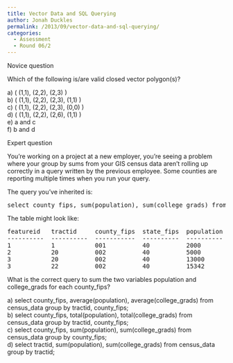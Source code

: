 ```yaml
---
title: Vector Data and SQL Querying
author: Jonah Duckles
permalink: /2013/09/vector-data-and-sql-querying/
categories:
  - Assessment
  - Round 06/2
---
```

Novice question 

Which of the following is/are valid closed vector polygon(s)?

a) ( (1,1), (2,2), (2,3) )  
b) ( (1,1), (2,2), (2,3), (1,1) )  
c) ( (1,1), (2,2), (2,3), (0,0) )  
d) ( (1,1), (2,2), (2,6), (1,1) )  
e) a and c  
f) b and d

Expert question

You&#8217;re working on a project at a new employer, you&#8217;re seeing a problem where your group by sums from your GIS census data aren&#8217;t rolling up correctly in a query written by the previous employee. Some counties are reporting multiple times when you run your query. 

The query you&#8217;ve inherited is: 

<pre>select county_fips, sum(population), sum(college_grads) from census_data group by tractid, county_fips;</pre>

The table might look like:

<pre>featureid   tractid     county_fips  state_fips  population  college_grads
----------  ----------  -----------  ----------  ----------  -------------
1           1           001          40          2000        200
2           20          002          40          5000        60
3           20          002          40          13000       900
3           22          002          40          15342       73
</pre>

What is the correct query to sum the two variables population and college\_grads for each county\_fips?

a) select county\_fips, average(population), average(college\_grads) from census\_data group by tractid, county\_fips;  
b) select county\_fips, total(population), total(college\_grads) from census\_data group by tractid, county\_fips;  
c) select county\_fips, sum(population), sum(college\_grads) from census\_data group by county\_fips;  
d) select tractid, sum(population), sum(college\_grads) from census\_data group by tractid;

